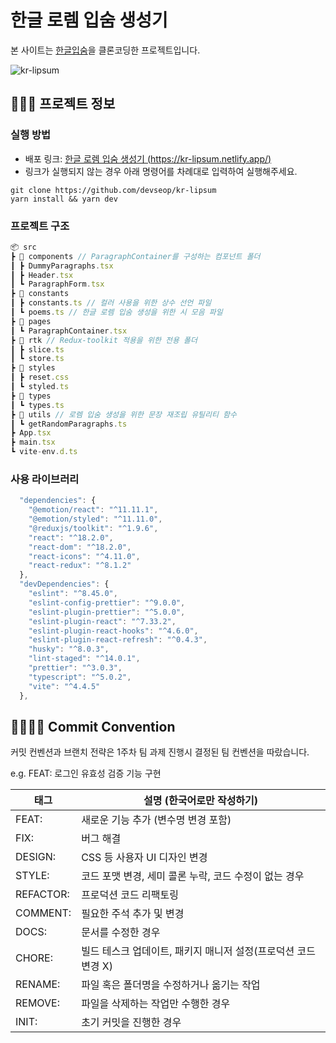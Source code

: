 # 한글 로렘 입숨 생성기

본 사이트는 [한글입숨](http://hangul.thefron.me)을 클론코딩한 프로젝트입니다.

![kr-lipsum](https://github.com/devseop/kr-lipsum/assets/102455161/0f36e8da-99e8-4adf-92fe-a395f17b09db)

## 🧑🏻‍💻 프로젝트 정보

### 실행 방법

- 배포 링크: [한글 로렘 입숨 생성기 (https://kr-lipsum.netlify.app/)](https://kr-lipsum.netlify.app/)
- 링크가 실행되지 않는 경우 아래 명령어를 차례대로 입력하여 실행해주세요.

```
git clone https://github.com/devseop/kr-lipsum
yarn install && yarn dev
```

### 프로젝트 구조

```jsx
📦 src
┣ 📂 components // ParagraphContainer를 구성하는 컴포넌트 폴더
┃ ┣ DummyParagraphs.tsx
┃ ┣ Header.tsx
┃ ┗ ParagraphForm.tsx
┣ 📂 constants
┃ ┣ constants.ts // 컬러 사용을 위한 상수 선언 파일
┃ ┗ poems.ts // 한글 로렘 입숨 생성을 위한 시 모음 파일
┣ 📂 pages
┃ ┗ ParagraphContainer.tsx
┣ 📂 rtk // Redux-toolkit 적용을 위한 전용 폴더
┃ ┣ slice.ts
┃ ┗ store.ts
┣ 📂 styles
┃ ┣ reset.css
┃ ┗ styled.ts
┣ 📂 types
┃ ┗ types.ts
┣ 📂 utils // 로렘 입숨 생성을 위한 문장 재조립 유틸리티 함수
┃ ┗ getRandomParagraphs.ts
┣ App.tsx
┣ main.tsx
┗ vite-env.d.ts
```

### 사용 라이브러리

```javascript
  "dependencies": {
    "@emotion/react": "^11.11.1",
    "@emotion/styled": "^11.11.0",
    "@reduxjs/toolkit": "^1.9.6",
    "react": "^18.2.0",
    "react-dom": "^18.2.0",
    "react-icons": "^4.11.0",
    "react-redux": "^8.1.2"
  },
  "devDependencies": {
    "eslint": "^8.45.0",
    "eslint-config-prettier": "^9.0.0",
    "eslint-plugin-prettier": "^5.0.0",
    "eslint-plugin-react": "^7.33.2",
    "eslint-plugin-react-hooks": "^4.6.0",
    "eslint-plugin-react-refresh": "^0.4.3",
    "husky": "^8.0.3",
    "lint-staged": "^14.0.1",
    "prettier": "^3.0.3",
    "typescript": "^5.0.2",
    "vite": "^4.4.5"
  },

```

## 🫱🏻‍🫲🏿 Commit Convention

커밋 컨벤션과 브랜치 전략은 1주차 팀 과제 진행시 결정된 팀 컨벤션을 따랐습니다.

e.g. FEAT: 로그인 유효성 검증 기능 구현

| 태그      | 설명 (한국어로만 작성하기)                                     |
| --------- | -------------------------------------------------------------- |
| FEAT:     | 새로운 기능 추가 (변수명 변경 포함)                            |
| FIX:      | 버그 해결                                                      |
| DESIGN:   | CSS 등 사용자 UI 디자인 변경                                   |
| STYLE:    | 코드 포맷 변경, 세미 콜론 누락, 코드 수정이 없는 경우          |
| REFACTOR: | 프로덕션 코드 리팩토링                                         |
| COMMENT:  | 필요한 주석 추가 및 변경                                       |
| DOCS:     | 문서를 수정한 경우                                             |
| CHORE:    | 빌드 테스크 업데이트, 패키지 매니저 설정(프로덕션 코드 변경 X) |
| RENAME:   | 파일 혹은 폴더명을 수정하거나 옮기는 작업                      |
| REMOVE:   | 파일을 삭제하는 작업만 수행한 경우                             |
| INIT:     | 초기 커밋을 진행한 경우                                        |
